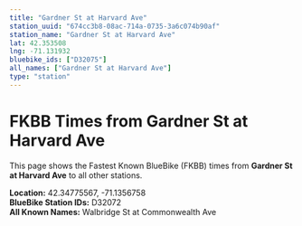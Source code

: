 ```yaml
---
title: "Gardner St at Harvard Ave"
station_uuid: "674cc3b8-08ac-714a-0735-3a6c074b90af"
station_name: "Gardner St at Harvard Ave"
lat: 42.353508
lng: -71.131932
bluebike_ids: ["D32075"]
all_names: ["Gardner St at Harvard Ave"]
type: "station"
---
```


# FKBB Times from Gardner St at Harvard Ave

This page shows the Fastest Known BlueBike (FKBB) times from **Gardner St at Harvard Ave** to all other stations.

**Location:** 42.34775567, -71.1356758  
**BlueBike Station IDs:** D32072  
**All Known Names:** Walbridge St at Commonwealth Ave

